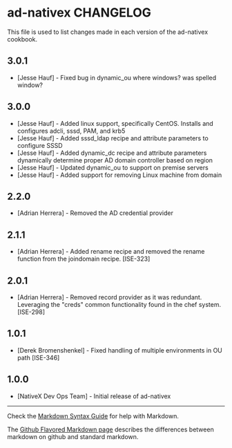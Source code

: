 ad-nativex CHANGELOG
====================

This file is used to list changes made in each version of the ad-nativex cookbook.

3.0.1
-----
- [Jesse Hauf] - Fixed bug in dynamic_ou where windows? was spelled window?

3.0.0
-----
- [Jesse Hauf] - Added linux support, specifically CentOS. Installs and configures adcli, sssd, PAM, and krb5
- [Jesse Hauf] - Added sssd_ldap recipe and attribute parameters to configure SSSD
- [Jesse Hauf] - Added dynamic_dc recipe and attribute parameters dynamically determine proper AD domain controller based on region
- [Jesse Hauf] - Updated dynamic_ou to support on premise servers
- [Jesse Hauf] - Added support for removing Linux machine from domain

2.2.0
-----
- [Adrian Herrera] - Removed the AD credential provider

2.1.1
-----
- [Adrian Herrera] - Added rename recipe and removed the rename function from the joindomain recipe. [ISE-323]

2.0.1
-----
- [Adrian Herrera] - Removed record provider as it was redundant. Leveraging the "creds" common functionality found in
    the chef system. [ISE-298]

1.0.1
-----
- [Derek Bromenshenkel] - Fixed handling of multiple environments in OU path [ISE-346]

1.0.0
-----
- [NativeX Dev Ops Team] - Initial release of ad-nativex

- - -
Check the [Markdown Syntax Guide](http://daringfireball.net/projects/markdown/syntax) for help with Markdown.

The [Github Flavored Markdown page](http://github.github.com/github-flavored-markdown/) describes the differences
between markdown on github and standard markdown.
